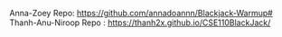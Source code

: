 Anna-Zoey Repo: https://github.com/annadoannn/Blackjack-Warmup# 
Thanh-Anu-Niroop Repo : https://thanh2x.github.io/CSE110BlackJack/
